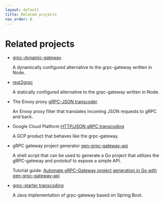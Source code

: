 ```yaml
---
layout: default
title: Related projects
nav_order: 8
---
```


# Related projects

- [grpc-dynamic-gateway](https://github.com/konsumer/grpc-dynamic-gateway)

   A dynamically configured alternative to the grpc-gateway written in Node.

- [rest2grpc](https://www.npmjs.com/package/rest2grpc)

   A statically configured alternative to the grpc-gateway written in Node.

- The Envoy proxy [gRPC-JSON transcoder](https://www.envoyproxy.io/docs/envoy/latest/configuration/http/http_filters/grpc_json_transcoder_filter)

   An Envoy proxy filter that translates incoming JSON requests to gRPC and back.

- Google Cloud Platform [HTTP/JSON gRPC transcoding](https://cloud.google.com/endpoints/docs/grpc/transcoding)

   A GCP product that behaves like the grpc-gateway.

- gRPC gateway project generator [gen-grpc-gateway-api](https://github.com/akoserwal/gen-grpc-gateway-api) 

   A shell script that can be used to generate a Go project that utilizes the gRPC-gateway and protobuf to expose a simple API.

   Tutorial guide: [Automate gRPC-Gateway project generation in Go with gen-grpc-gateway-api](https://akoserwal.medium.com/automate-grpc-gateway-project-generation-in-golang-with-gen-grpc-gateway-api-015759f1e51b)

- [grpc-starter transcoding](https://danielliu1123.github.io/grpc-starter/docs/extensions/grpc-http-transcoding/)

   A Java implementation of grpc-gateway based on Spring Boot.
